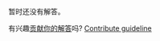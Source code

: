 
暂时还没有解答。

有兴趣[贡献你的解答](https://github.com/BFEdev/BFE.dev-solutions/blob/main/problem/log-hits_zh.md)吗? [Contribute guideline](https://github.com/BFEdev/BFE.dev-solutions#how-to-contribute)
